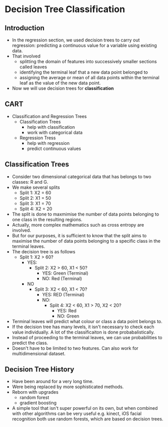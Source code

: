 # Decision Tree Classification

## Introduction
- In the regression section, we used decision trees to carry out regression: predicting a continuous value for a variable using existing data.
- That involved 
	- splitting the domain of features into successively smaller sections called leaves 
	- identifying the terminal leaf that a new data point belonged to
	- assigning the average or mean of all data points within the terminal leaf as the value of the new data point.
- Now we will use decision trees for **classification**

## CART
- Classification and Regression Trees
	- Classification Trees
		- help with classification 
		- work with categorical data
	- Regression Tress
		- help with regression
		- predict continuous values

## Classification Trees
- Consider two dimensional categorical data that has belongs to two classes: R and G.
- We make several splits
	- Split 1: X2 = 60
	- Split 2: X1 = 50
	- Split 3: X1 = 70
	- Split 4: X2 = 20
- The split is done to maxmimise the number of data points belonging to one class in the resulting regions.
- Actually, more complex mathematics such as cross entropy are involved.
- But for our purposes, it is sufficient to know that the split aims to maximise the number of data points belonging to a specific class in the terminal leaves.
- The decision tree is as follows
	- Split 1: X2 > 60?
		- YES: 
			- Split 2: X2 > 60, X1 < 50?
				- YES: Green (Terminal)
				- NO: Red (Terminal)
		- NO
			- Split 3: X2 < 60, X1 < 70?
				- YES: RED (Terminal)
				- NO: 
					- Split 4: X2 < 60, X1 > 70, X2 < 20?
						- YES: Red
						- NO: Green
- Terminal leaves will predict what colour or class a data point belongs to.
- If the decision tree has many levels, it isn't necessary to check each value individually. A lot of the classificaiton is done probabalistically. 
- Instead of proceeding to the terminal leaves, we can use probabilities to predict the class.
- Doesn't have to be limited to two features. Can also work for multidimensional dataset.

## Decision Tree History
- Have been around for a very long time.
- Were being replaced by more sophisticated methods. 
- Reborn with upgrades
	- random forest
	- gradient boosting
- A simple tool that isn't super powerful on its own, but when combined with other algorithms can be very useful e.g. kinect, iOS facial recognition both use random forests, which are based on decision trees.